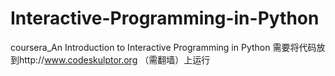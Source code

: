 # Interactive-Programming-in-Python
coursera_An Introduction to Interactive Programming in Python
需要将代码放到http://www.codeskulptor.org （需翻墙）上运行

